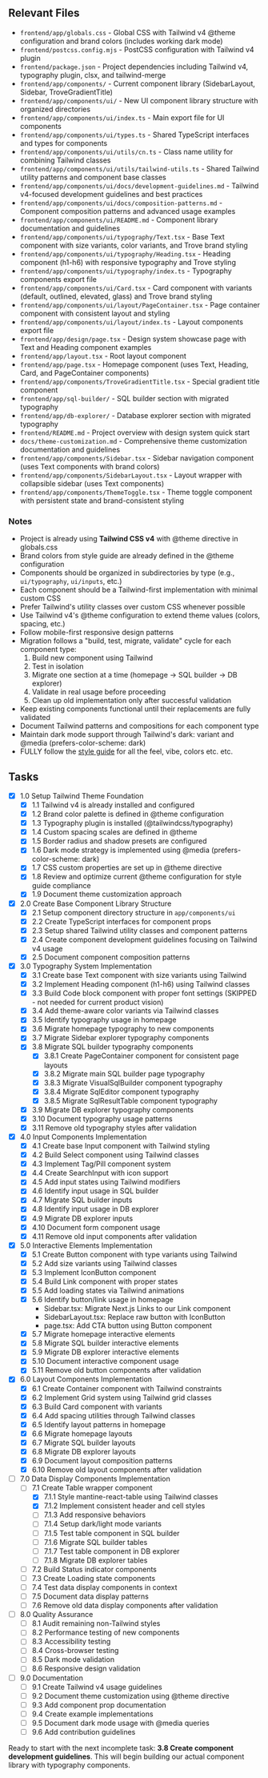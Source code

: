 ## Relevant Files

- `frontend/app/globals.css` - Global CSS with Tailwind v4 @theme configuration and brand colors (includes working dark mode)
- `frontend/postcss.config.mjs` - PostCSS configuration with Tailwind v4 plugin
- `frontend/package.json` - Project dependencies including Tailwind v4, typography plugin, clsx, and tailwind-merge
- `frontend/app/components/` - Current component library (SidebarLayout, Sidebar, TroveGradientTitle)
- `frontend/app/components/ui/` - New UI component library structure with organized directories
- `frontend/app/components/ui/index.ts` - Main export file for UI components
- `frontend/app/components/ui/types.ts` - Shared TypeScript interfaces and types for components
- `frontend/app/components/ui/utils/cn.ts` - Class name utility for combining Tailwind classes
- `frontend/app/components/ui/utils/tailwind-utils.ts` - Shared Tailwind utility patterns and component base classes
- `frontend/app/components/ui/docs/development-guidelines.md` - Tailwind v4-focused development guidelines and best practices
- `frontend/app/components/ui/docs/composition-patterns.md` - Component composition patterns and advanced usage examples
- `frontend/app/components/ui/README.md` - Component library documentation and guidelines
- `frontend/app/components/ui/typography/Text.tsx` - Base Text component with size variants, color variants, and Trove brand styling
- `frontend/app/components/ui/typography/Heading.tsx` - Heading component (h1-h6) with responsive typography and Trove styling
- `frontend/app/components/ui/typography/index.ts` - Typography components export file
- `frontend/app/components/ui/Card.tsx` - Card component with variants (default, outlined, elevated, glass) and Trove brand styling
- `frontend/app/components/ui/layout/PageContainer.tsx` - Page container component with consistent layout and styling
- `frontend/app/components/ui/layout/index.ts` - Layout components export file
- `frontend/app/design/page.tsx` - Design system showcase page with Text and Heading component examples
- `frontend/app/layout.tsx` - Root layout component
- `frontend/app/page.tsx` - Homepage component (uses Text, Heading, Card, and PageContainer components)
- `frontend/app/components/TroveGradientTitle.tsx` - Special gradient title component
- `frontend/app/sql-builder/` - SQL builder section with migrated typography
- `frontend/app/db-explorer/` - Database explorer section with migrated typography
- `frontend/README.md` - Project overview with design system quick start
- `docs/theme-customization.md` - Comprehensive theme customization documentation and guidelines
- `frontend/app/components/Sidebar.tsx` - Sidebar navigation component (uses Text components with brand colors)
- `frontend/app/components/SidebarLayout.tsx` - Layout wrapper with collapsible sidebar (uses Text components)
- `frontend/app/components/ThemeToggle.tsx` - Theme toggle component with persistent state and brand-consistent styling

### Notes

- Project is already using **Tailwind CSS v4** with @theme directive in globals.css
- Brand colors from style guide are already defined in the @theme configuration
- Components should be organized in subdirectories by type (e.g., `ui/typography`, `ui/inputs`, etc.)
- Each component should be a Tailwind-first implementation with minimal custom CSS
- Prefer Tailwind's utility classes over custom CSS whenever possible
- Use Tailwind v4's @theme configuration to extend theme values (colors, spacing, etc.)
- Follow mobile-first responsive design patterns
- Migration follows a "build, test, migrate, validate" cycle for each component type:
  1. Build new component using Tailwind
  2. Test in isolation
  3. Migrate one section at a time (homepage → SQL builder → DB explorer)
  4. Validate in real usage before proceeding
  5. Clean up old implementation only after successful validation
- Keep existing components functional until their replacements are fully validated
- Document Tailwind patterns and compositions for each component type
- Maintain dark mode support through Tailwind's dark: variant and @media (prefers-color-scheme: dark)
- FULLY follow the [style guide](../assets/style-guide.md) for all the feel, vibe, colors etc. etc.

## Tasks

- [x] 1.0 Setup Tailwind Theme Foundation
  - [x] 1.1 Tailwind v4 is already installed and configured
  - [x] 1.2 Brand color palette is defined in @theme configuration
  - [x] 1.3 Typography plugin is installed (@tailwindcss/typography)
  - [x] 1.4 Custom spacing scales are defined in @theme
  - [x] 1.5 Border radius and shadow presets are configured
  - [x] 1.6 Dark mode strategy is implemented using @media (prefers-color-scheme: dark)
  - [x] 1.7 CSS custom properties are set up in @theme directive
  - [x] 1.8 Review and optimize current @theme configuration for style guide compliance
  - [x] 1.9 Document theme customization approach

- [x] 2.0 Create Base Component Library Structure
  - [x] 2.1 Setup component directory structure in `app/components/ui`
  - [x] 2.2 Create TypeScript interfaces for component props
  - [x] 2.3 Setup shared Tailwind utility classes and component patterns
  - [x] 2.4 Create component development guidelines focusing on Tailwind v4 usage
  - [x] 2.5 Document component composition patterns

- [x] 3.0 Typography System Implementation
  - [x] 3.1 Create base Text component with size variants using Tailwind
  - [x] 3.2 Implement Heading component (h1-h6) using Tailwind classes
  - [x] 3.3 Build Code block component with proper font settings (SKIPPED - not needed for current product vision)
  - [x] 3.4 Add theme-aware color variants via Tailwind classes
  - [x] 3.5 Identify typography usage in homepage
  - [x] 3.6 Migrate homepage typography to new components
  - [x] 3.7 Migrate Sidebar explorer typography components
  - [x] 3.8 Migrate SQL builder typography components
    - [x] 3.8.1 Create PageContainer component for consistent page layouts
    - [x] 3.8.2 Migrate main SQL builder page typography
    - [x] 3.8.3 Migrate VisualSqlBuilder component typography
    - [x] 3.8.4 Migrate SqlEditor component typography
    - [x] 3.8.5 Migrate SqlResultTable component typography
  - [x] 3.9 Migrate DB explorer typography components
  - [x] 3.10 Document typography usage patterns
  - [x] 3.11 Remove old typography styles after validation

- [x] 4.0 Input Components Implementation
  - [x] 4.1 Create base Input component with Tailwind styling
  - [x] 4.2 Build Select component using Tailwind classes
  - [x] 4.3 Implement Tag/Pill component system
  - [x] 4.4 Create SearchInput with icon support
  - [x] 4.5 Add input states using Tailwind modifiers
  - [x] 4.6 Identify input usage in SQL builder
  - [x] 4.7 Migrate SQL builder inputs
  - [x] 4.8 Identify input usage in DB explorer
  - [x] 4.9 Migrate DB explorer inputs
  - [x] 4.10 Document form component usage
  - [x] 4.11 Remove old input components after validation

- [x] 5.0 Interactive Elements Implementation
  - [x] 5.1 Create Button component with type variants using Tailwind
  - [x] 5.2 Add size variants using Tailwind classes
  - [x] 5.3 Implement IconButton component
  - [x] 5.4 Build Link component with proper states
  - [x] 5.5 Add loading states via Tailwind animations
  - [x] 5.6 Identify button/link usage in homepage
    - Sidebar.tsx: Migrate Next.js Links to our Link component
    - SidebarLayout.tsx: Replace raw button with IconButton
    - page.tsx: Add CTA button using Button component
  - [x] 5.7 Migrate homepage interactive elements
  - [x] 5.8 Migrate SQL builder interactive elements
  - [x] 5.9 Migrate DB explorer interactive elements
  - [x] 5.10 Document interactive component usage
  - [x] 5.11 Remove old button components after validation

- [x] 6.0 Layout Components Implementation
  - [x] 6.1 Create Container component with Tailwind constraints
  - [x] 6.2 Implement Grid system using Tailwind grid classes
  - [x] 6.3 Build Card component with variants
  - [x] 6.4 Add spacing utilities through Tailwind classes
  - [x] 6.5 Identify layout patterns in homepage
  - [x] 6.6 Migrate homepage layouts
  - [x] 6.7 Migrate SQL builder layouts
  - [x] 6.8 Migrate DB explorer layouts
  - [x] 6.9 Document layout composition patterns
  - [x] 6.10 Remove old layout components after validation

- [ ] 7.0 Data Display Components Implementation
  - [ ] 7.1 Create Table wrapper component
    - [x] 7.1.1 Style mantine-react-table using Tailwind classes
    - [x] 7.1.2 Implement consistent header and cell styles
    - [ ] 7.1.3 Add responsive behaviors
    - [ ] 7.1.4 Setup dark/light mode variants
    - [ ] 7.1.5 Test table component in SQL builder
    - [ ] 7.1.6 Migrate SQL builder tables
    - [ ] 7.1.7 Test table component in DB explorer
    - [ ] 7.1.8 Migrate DB explorer tables
  - [ ] 7.2 Build Status indicator components
  - [ ] 7.3 Create Loading state components
  - [ ] 7.4 Test data display components in context
  - [ ] 7.5 Document data display patterns
  - [ ] 7.6 Remove old data display components after validation

- [ ] 8.0 Quality Assurance
  - [ ] 8.1 Audit remaining non-Tailwind styles
  - [ ] 8.2 Performance testing of new components
  - [ ] 8.3 Accessibility testing
  - [ ] 8.4 Cross-browser testing
  - [ ] 8.5 Dark mode validation
  - [ ] 8.6 Responsive design validation

- [ ] 9.0 Documentation
  - [ ] 9.1 Create Tailwind v4 usage guidelines
  - [ ] 9.2 Document theme customization using @theme directive
  - [ ] 9.3 Add component prop documentation
  - [ ] 9.4 Create example implementations
  - [ ] 9.5 Document dark mode usage with @media queries
  - [ ] 9.6 Add contribution guidelines

Ready to start with the next incomplete task: **3.8 Create component development guidelines**. This will begin building our actual component library with typography components. 
